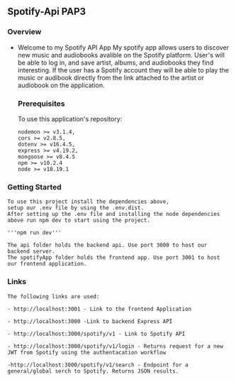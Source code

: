 ## Spotify-Api PAP3

### Overview

- Welcome to my Spotify API App
  My spotify app allows users to discover new music and audiobooks avalible on the Spotify platform. User's will be able to log in, and save artist, albums, and audiobooks they find interesting. If the user has a Spotify account they will be able to play the music or audibook directly from the link attached to the artist or audiobook on the application.

  ### Prerequisites

  To use this application's repository:

      nodemon >= v3.1.4,
      cors >= v2.8.5,
      dotenv >= v16.4.5,
      express >= v4.19.2,
      mongoose >= v8.4.5
      npm >= v10.2.4
      node >= v18.19.1

### Getting Started

    To use this project install the dependencies above,
    setup our .env file by using the .env.dist.
    After setting up the .env file and installing the node dependencies above run npm dev to start using the project.

    '''npm run dev'''

    The api folder holds the backend api. Use port 3000 to host our backend server.
    The spotifyApp folder holds the frontend app. Use port 3001 to host our frontend application.

### Links

    The following links are used:

    - http://localhost:3001 - Link to the frontend Application

    - http://localhost:3000 -Link to backend Express API

    - http://localhost:3000/spotify/v1 - Link to Spotify API

    - http://localhost:3000/spotify/v1/login - Returns request for a new JWT from Spotify using the authentacation workflow

    -http://localhost:3000/spotify/v1/search - Endpoint for a general/global serch to Spotify. Returns JSON results.
